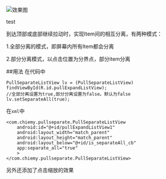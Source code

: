 ![效果图](capture.gif)

test

到达顶部或底部继续拉动时，实现Item间的相互分离，有两种模式：

1.全部分离的模式，即屏幕内所有Item都会分离

2.部分分离模式，以点击位置为分界点，部分item分离

##用法
在代码中

	PullSeparateListView lv = (PullSeparateListView) findViewById(R.id.pullExpandListView);
	//全部分离设置为true,部分分离设置为false。默认为false
	lv.setSeparateAll(true);


在`xml`中

	<com.chiemy.pullseparate.PullSeparateListView
        android:id="@+id/pullExpandListView1"
        android:layout_width="match_parent"
        android:layout_height="match_parent"
        android:layout_below="@+id/is_separateAll_cb"
		app:separate_all="true"
        >
    </com.chiemy.pullseparate.PullSeparateListView>
     

另外还添加了点击缩放的效果